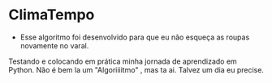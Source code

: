 # ClimaTempo

- Esse algoritmo foi desenvolvido para que eu não esqueça as roupas novamente no varal.

Testando e colocando em prática minha jornada de aprendizado em Python.
Não é bem la um "Algoriiiitmo" , mas ta ai. Talvez um dia eu precise.
